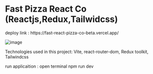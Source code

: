 # Fast Pizza React Co (Reactjs,Redux,Tailwidcss)

<div>
deploy link : https://fast-react-pizza-co-beta.vercel.app/
</div>

![image](https://github.com/user-attachments/assets/46f31883-c800-40c8-a62c-438574052000)



Technologies used in this project: Vite, react-router-dom, Redux toolkit, Tailwindcss

run applicaition :
open terminal
npm run dev

